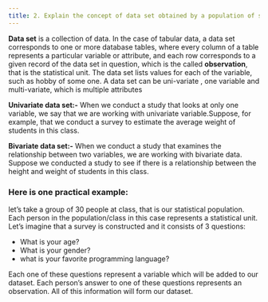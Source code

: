 ```yaml
---
title: 2. Explain the concept of data set obtained by a population of statistical units and a set of variables (attributes)
---
```

**Data set** is a collection of data. In the case of tabular data, a data set corresponds to one or more database tables, where every column of a table represents a particular variable or attribute, and each row corresponds to a given record of the data set in question, which is the called **observation**, that is the statistical unit. The data set lists values for each of the variable, such as hobby of some one. A data set can be uni-variate , one variable and multi-variate, which is multiple attributes

**Univariate data set:-** When we conduct a study that looks at only one variable, we say that we are working with univariate variable.Suppose, for example, that we conduct a survey to estimate the average weight of students in this class.

**Bivariate data set:-** When we conduct a study that examines the relationship between two variables, we are working with bivariate data. Suppose we conducted a study to see if there is a relationship between the height and weight of students in this class.

### Here is one practical example: 
let’s take a group of 30 people at class, that is our statistical population. Each person in the population/class in this case represents a statistical unit. Let’s imagine that a survey is constructed and it consists of 3 questions:

   - What is your age?
   - What is your gender?
   - what is your favorite programming language?
   
 Each one of these questions represent a variable which will be added to our dataset. Each person’s answer to one of these questions represents an observation. All of this information will form our dataset.

